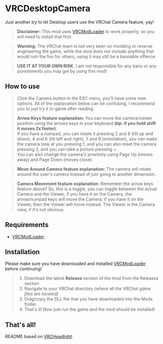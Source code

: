 # VRCDesktopCamera
Just another try to let Desktop users use the VRChat Camera feature, yay!

> **Disclaimer:**
> This mod uses [VRCModLoader](https://github.com/Slaynash/VRCModLoader) to work properly, so you will need to install that first.

>  **Warning:**
>  The VRChat team is not very keen on modding or reverse engineering the game, while the mod does not include anything that would ruin the fun for others, using it may still be a bannable offence.

>  **USE IT AT YOUR OWN RISK**, I am not responsible for any bans or any punishments you may get by using this mod!

## How to use
> Click the Camera button in the ESC menu, you'll have some new options.
> All of the explanation below can be confusing, I recommend you to just try it in-game after reading.
> 
> **Arrow Keys feature explanation:** You can move the camera/viewer position using the arrows keys in your keyboard **(tip: if you hold shift it moves 2x faster)**.  
> If you have a numpad, you can rotate it pressing 2 and 8 (tilt up and down), 4 and 6 (tilt left and right), 7 and 9 (orientation), you can make the camera look at you pressing 1, and you can also reset the camera pressing 3, and you can take a picture pressing +.  
> You can also change the camera's proximity using Page Up (moves away) and Page Down (moves close).

> **Move Around Camera feature explanation:** The camera will rotate around the user's camera instead of just going to another dimension.

> **Camera Movement feature explanation:** Remember the arrow keys feature above? So, this is a toggle, you can toggle between the actual Camera and the Viewer, if you have it on the Camera, the arrow/numpad keys will move the Camera, if you have it on the Viewer, then the Viewer will move instead.
> The Viewer is the Camera view, if it's not obvious.

## Requirements
- [VRCModLoader](https://github.com/Slaynash/VRCModLoader)

## Installation
Please make sure you have downloaded and installed [VRCModLoader](https://github.com/Slaynash/VRCModLoader) before continuing!
> 1. Download the latest **Release** version of the mod from the Releases section
> 2. Navigate to your VRChat directory *(where all the VRChat game files are located)*
> 3. Drag/copy the DLL file that you have downloaded into the Mods folder
> 4. That's it! Now just run the game and the mod should be installed!

## That's all!
README based on [VRCHeadlight](https://github.com/FusGang/VRCHeadlight).
